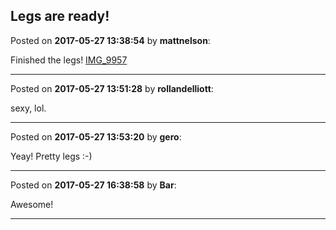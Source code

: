 ## Legs are ready!
Posted on **2017-05-27 13:38:54** by **mattnelson**:

Finished the legs! [IMG_9957](/images/it/itln_img_9957.jpg.jpg)

---

Posted on **2017-05-27 13:51:28** by **rollandelliott**:

sexy, lol.

---

Posted on **2017-05-27 13:53:20** by **gero**:

Yeay! Pretty legs :-)

---

Posted on **2017-05-27 16:38:58** by **Bar**:

Awesome!

---

